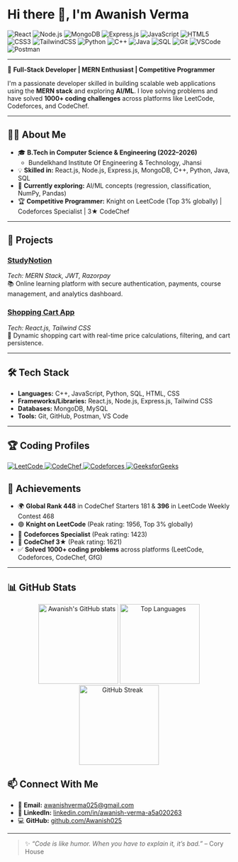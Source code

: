 # Hi there 👋, I'm Awanish Verma

![React](https://img.shields.io/badge/React-20232A?style=for-the-badge&logo=react&logoColor=61DAFB)
![Node.js](https://img.shields.io/badge/Node.js-339933?style=for-the-badge&logo=nodedotjs&logoColor=white)
![MongoDB](https://img.shields.io/badge/MongoDB-4EA94B?style=for-the-badge&logo=mongodb&logoColor=white)
![Express.js](https://img.shields.io/badge/Express.js-000000?style=for-the-badge&logo=express&logoColor=white)
![JavaScript](https://img.shields.io/badge/JavaScript-F7DF1E?style=for-the-badge&logo=javascript&logoColor=black)
![HTML5](https://img.shields.io/badge/HTML5-E34F26?style=for-the-badge&logo=html5&logoColor=white)
![CSS3](https://img.shields.io/badge/CSS3-1572B6?style=for-the-badge&logo=css3&logoColor=white)
![TailwindCSS](https://img.shields.io/badge/TailwindCSS-06B6D4?style=for-the-badge&logo=tailwindcss&logoColor=white)
![Python](https://img.shields.io/badge/Python-3776AB?style=for-the-badge&logo=python&logoColor=white)
![C++](https://img.shields.io/badge/C++-00599C?style=for-the-badge&logo=cplusplus&logoColor=white)
![Java](https://img.shields.io/badge/Java-ED8B00?style=for-the-badge&logo=java&logoColor=white)
![SQL](https://img.shields.io/badge/SQL-4479A1?style=for-the-badge&logo=mysql&logoColor=white)
![Git](https://img.shields.io/badge/Git-F05032?style=for-the-badge&logo=git&logoColor=white)
![VSCode](https://img.shields.io/badge/VS%20Code-007ACC?style=for-the-badge&logo=visualstudiocode&logoColor=white)
![Postman](https://img.shields.io/badge/Postman-FF6C37?style=for-the-badge&logo=postman&logoColor=white)


---

🚀 **Full-Stack Developer | MERN Enthusiast | Competitive Programmer**

I'm a passionate developer skilled in building scalable web applications using the **MERN stack** and exploring **AI/ML**. I love solving problems and have solved **1000+ coding challenges** across platforms like LeetCode, Codeforces, and CodeChef.

---

## 🧑‍💻 About Me

- 🎓 **B.Tech in Computer Science & Engineering (2022–2026)**
  - Bundelkhand Institute Of Engineering & Technology, Jhansi
- 💡 **Skilled in:** React.js, Node.js, Express.js, MongoDB, C++, Python, Java, SQL
- 🌱 **Currently exploring:** AI/ML concepts (regression, classification, NumPy, Pandas)
- 🏆 **Competitive Programmer:** Knight on LeetCode (Top 3% globally) | Codeforces Specialist | 3★ CodeChef

---

## 📌 Projects

### [StudyNotion](https://github.com/Awanish025/StudyNotion)
*Tech: MERN Stack, JWT, Razorpay*  
📚 Online learning platform with secure authentication, payments, course management, and analytics dashboard.

### [Shopping Cart App](https://github.com/Awanish025/Shopping_Cart)
*Tech: React.js, Tailwind CSS*  
🛒 Dynamic shopping cart with real-time price calculations, filtering, and cart persistence.

---

## 🛠️ Tech Stack

- **Languages:** C++, JavaScript, Python, SQL, HTML, CSS
- **Frameworks/Libraries:** React.js, Node.js, Express.js, Tailwind CSS
- **Databases:** MongoDB, MySQL
- **Tools:** Git, GitHub, Postman, VS Code

---
## 🏆 Coding Profiles

<a href="https://leetcode.com/u/awanish_26/" target="_blank">
  <img src="https://img.shields.io/badge/LeetCode-FFA116?style=for-the-badge&logo=leetcode&logoColor=black" alt="LeetCode" />
</a>
<a href="https://www.codechef.com/users/kine_mares_64" target="_blank">
  <img src="https://img.shields.io/badge/CodeChef-5B4638?style=for-the-badge&logo=codechef&logoColor=white" alt="CodeChef" />
</a>
<a href="https://codeforces.com/profile/Awanish_26" target="_blank">
  <img src="https://img.shields.io/badge/Codeforces-1F8ACB?style=for-the-badge&logo=codeforces&logoColor=white" alt="Codeforces" />
</a>
<a href="https://www.geeksforgeeks.org/user/awanishvxnr8/" target="_blank">
  <img src="https://img.shields.io/badge/GeeksforGeeks-0F9D58?style=for-the-badge&logo=geeksforgeeks&logoColor=white" alt="GeeksforGeeks" />
</a>


## 🏅 Achievements

- 🌍 **Global Rank 448** in CodeChef Starters 181 & **396** in LeetCode Weekly Contest 468
- 🟢 **Knight on LeetCode** (Peak rating: 1956, Top 3% globally)
- 🔵 **Codeforces Specialist** (Peak rating: 1423)
- 🔴 **CodeChef 3★** (Peak rating: 1621)
- ✅ **Solved 1000+ coding problems** across platforms (LeetCode, Codeforces, CodeChef, GfG)

---
## 📊 GitHub Stats

<div align="center">

  <img src="https://github-readme-stats.vercel.app/api?username=Awanish025&show_icons=true&theme=tokyonight&hide_border=true&hide_title=true" alt="Awanish's GitHub stats" height="180" />

  <img src="https://github-readme-stats.vercel.app/api/top-langs/?username=Awanish025&layout=compact&theme=tokyonight&hide_border=true" alt="Top Languages" height="180" />

  <img src="https://streak-stats.demolab.com?user=Awanish025&theme=tokyonight&hide_border=true&date_format=j%20M%5B%20Y%5D" alt="GitHub Streak" height="180" />

</div>


## 📫 Connect With Me

- 📧 **Email:** [awanishverma025@gmail.com](mailto:awanishverma025@gmail.com)
- 💼 **LinkedIn:** [linkedin.com/in/awanish-verma-a5a020263](https://linkedin.com/in/awanish-verma-a5a020263)
- 💻 **GitHub:** [github.com/Awanish025](https://github.com/Awanish025)

---

> ✨ _“Code is like humor. When you have to explain it, it’s bad.”_ – Cory House
